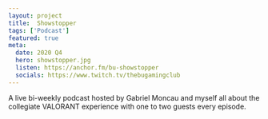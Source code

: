 ```yaml
---
layout: project
title:  Showstopper
tags: ['Podcast']
featured: true
meta:
  date: 2020 Q4
  hero: showstopper.jpg
  listen: https://anchor.fm/bu-showstopper
  socials: https://www.twitch.tv/thebugamingclub
---
```


A live bi-weekly podcast hosted by Gabriel Moncau and myself all about the
collegiate VALORANT experience with one to two guests every episode.